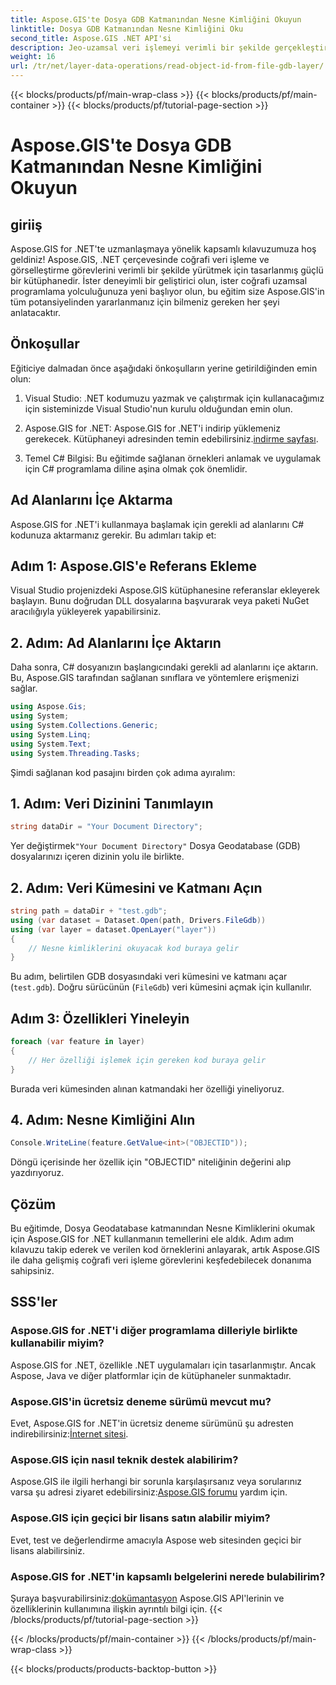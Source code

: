 ```yaml
---
title: Aspose.GIS'te Dosya GDB Katmanından Nesne Kimliğini Okuyun
linktitle: Dosya GDB Katmanından Nesne Kimliğini Oku
second_title: Aspose.GIS .NET API'si
description: Jeo-uzamsal veri işlemeyi verimli bir şekilde gerçekleştirmek için Aspose.GIS for .NET'i nasıl kullanacağınızı öğrenin. Kapsamlı eğitimler ve uzman rehberliği mevcuttur.
weight: 16
url: /tr/net/layer-data-operations/read-object-id-from-file-gdb-layer/
---
```


{{< blocks/products/pf/main-wrap-class >}}
{{< blocks/products/pf/main-container >}}
{{< blocks/products/pf/tutorial-page-section >}}

# Aspose.GIS'te Dosya GDB Katmanından Nesne Kimliğini Okuyun

## giriiş
Aspose.GIS for .NET'te uzmanlaşmaya yönelik kapsamlı kılavuzumuza hoş geldiniz! Aspose.GIS, .NET çerçevesinde coğrafi veri işleme ve görselleştirme görevlerini verimli bir şekilde yürütmek için tasarlanmış güçlü bir kütüphanedir. İster deneyimli bir geliştirici olun, ister coğrafi uzamsal programlama yolculuğunuza yeni başlıyor olun, bu eğitim size Aspose.GIS'in tüm potansiyelinden yararlanmanız için bilmeniz gereken her şeyi anlatacaktır.
## Önkoşullar
Eğiticiye dalmadan önce aşağıdaki önkoşulların yerine getirildiğinden emin olun:
1. Visual Studio: .NET kodumuzu yazmak ve çalıştırmak için kullanacağımız için sisteminizde Visual Studio'nun kurulu olduğundan emin olun.
   
2.  Aspose.GIS for .NET: Aspose.GIS for .NET'i indirip yüklemeniz gerekecek. Kütüphaneyi adresinden temin edebilirsiniz.[indirme sayfası](https://releases.aspose.com/gis/net/).
3. Temel C# Bilgisi: Bu eğitimde sağlanan örnekleri anlamak ve uygulamak için C# programlama diline aşina olmak çok önemlidir.

## Ad Alanlarını İçe Aktarma
Aspose.GIS for .NET'i kullanmaya başlamak için gerekli ad alanlarını C# kodunuza aktarmanız gerekir. Bu adımları takip et:
## Adım 1: Aspose.GIS'e Referans Ekleme
Visual Studio projenizdeki Aspose.GIS kütüphanesine referanslar ekleyerek başlayın. Bunu doğrudan DLL dosyalarına başvurarak veya paketi NuGet aracılığıyla yükleyerek yapabilirsiniz.
## 2. Adım: Ad Alanlarını İçe Aktarın
Daha sonra, C# dosyanızın başlangıcındaki gerekli ad alanlarını içe aktarın. Bu, Aspose.GIS tarafından sağlanan sınıflara ve yöntemlere erişmenizi sağlar.
```csharp
using Aspose.Gis;
using System;
using System.Collections.Generic;
using System.Linq;
using System.Text;
using System.Threading.Tasks;
```

Şimdi sağlanan kod pasajını birden çok adıma ayıralım:
## 1. Adım: Veri Dizinini Tanımlayın
```csharp
string dataDir = "Your Document Directory";
```
 Yer değiştirmek`"Your Document Directory"` Dosya Geodatabase (GDB) dosyalarınızı içeren dizinin yolu ile birlikte.
## 2. Adım: Veri Kümesini ve Katmanı Açın
```csharp
string path = dataDir + "test.gdb";
using (var dataset = Dataset.Open(path, Drivers.FileGdb))
using (var layer = dataset.OpenLayer("layer"))
{
    // Nesne kimliklerini okuyacak kod buraya gelir
}
```
Bu adım, belirtilen GDB dosyasındaki veri kümesini ve katmanı açar (`test.gdb`). Doğru sürücünün (`FileGdb`) veri kümesini açmak için kullanılır.
## Adım 3: Özellikleri Yineleyin
```csharp
foreach (var feature in layer)
{
    // Her özelliği işlemek için gereken kod buraya gelir
}
```
Burada veri kümesinden alınan katmandaki her özelliği yineliyoruz.
## 4. Adım: Nesne Kimliğini Alın
```csharp
Console.WriteLine(feature.GetValue<int>("OBJECTID"));
```
Döngü içerisinde her özellik için "OBJECTID" niteliğinin değerini alıp yazdırıyoruz.

## Çözüm
Bu eğitimde, Dosya Geodatabase katmanından Nesne Kimliklerini okumak için Aspose.GIS for .NET kullanmanın temellerini ele aldık. Adım adım kılavuzu takip ederek ve verilen kod örneklerini anlayarak, artık Aspose.GIS ile daha gelişmiş coğrafi veri işleme görevlerini keşfedebilecek donanıma sahipsiniz.
## SSS'ler
### Aspose.GIS for .NET'i diğer programlama dilleriyle birlikte kullanabilir miyim?
Aspose.GIS for .NET, özellikle .NET uygulamaları için tasarlanmıştır. Ancak Aspose, Java ve diğer platformlar için de kütüphaneler sunmaktadır.
### Aspose.GIS'in ücretsiz deneme sürümü mevcut mu?
Evet, Aspose.GIS for .NET'in ücretsiz deneme sürümünü şu adresten indirebilirsiniz:[İnternet sitesi](https://releases.aspose.com/gis/net/).
### Aspose.GIS için nasıl teknik destek alabilirim?
Aspose.GIS ile ilgili herhangi bir sorunla karşılaşırsanız veya sorularınız varsa şu adresi ziyaret edebilirsiniz:[Aspose.GIS forumu](https://forum.aspose.com/c/gis/33) yardım için.
### Aspose.GIS için geçici bir lisans satın alabilir miyim?
Evet, test ve değerlendirme amacıyla Aspose web sitesinden geçici bir lisans alabilirsiniz.
### Aspose.GIS for .NET'in kapsamlı belgelerini nerede bulabilirim?
 Şuraya başvurabilirsiniz:[dokümantasyon](https://reference.aspose.com/gis/net/) Aspose.GIS API'lerinin ve özelliklerinin kullanımına ilişkin ayrıntılı bilgi için.
{{< /blocks/products/pf/tutorial-page-section >}}

{{< /blocks/products/pf/main-container >}}
{{< /blocks/products/pf/main-wrap-class >}}

{{< blocks/products/products-backtop-button >}}
